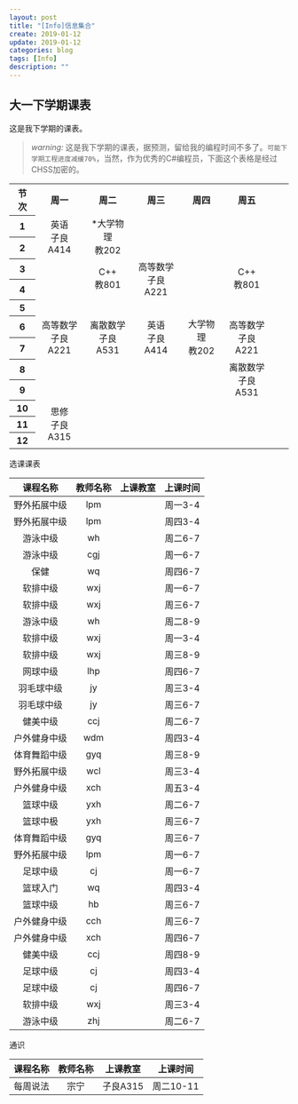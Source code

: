 ```yaml
---
layout: post
title: "[Info]信息集合"
create: 2019-01-12
update: 2019-01-12
categories: blog
tags: [Info]
description: ""
---
```


## 大一下学期课表

这是我下学期的课表。

> *warning:* 这是我下学期的课表，据预测，留给我的编程时间不多了。`可能下学期工程进度减缓70%`，当然，作为优秀的C#编程员，下面这个表格是经过CHSS加密的。

<table>
    <tr>
        <th>节次</th>
        <th>周一</th>
        <th>周二</th>
        <th>周三</th>
        <th>周四</th>
        <th>周五</th>
    </tr>
    <!--第一节课-->
    <tr>
        <th>1</th>
        <td align="center" valign="center" rowspan="2">英语<br/>子良A414</td>
        <td align="center" valign="center" rowspan="2">*大学物理<br/>教202</td>
        <td align="center" valign="center" rowspan="2"></td>
        <td align="center" valign="center" rowspan="2"></td>
        <td align="center" valign="center" rowspan="2"></td>
    </tr>
    <tr>
        <th>2</th>
    </tr>
    <tr>
        <th>3</th>
        <td align="center" valign="center" rowspan="2"></td>
        <td align="center" rowspan="2">C++<br>教801</td>
        <td align="center" rowspan="2">高等数学<br/>子良A221</td>
        <td align="center" valign="center" rowspan="2"></td>
        <td align="center" rowspan="2">C++<br>教801</td>
    </tr>
    <tr>
        <th>4</th>
    </tr>
    <tr>
        <th>5</th>
        <td align="center" valign="center"></td>
        <td align="center" valign="center"></td>
        <td align="center" valign="center"></td>
        <td align="center" valign="center"></td>
        <td align="center" valign="center"></td>
        <td align="center" valign="center"></td>
        <td align="center" valign="center"></td>
    </tr>
    <tr>
        <th>6</th>
        <td align="center" rowspan="2">高等数学<br/>子良A221</td>
        <td align="center" rowspan="2">离散数学<br/>子良A531</td>
        <td align="center" rowspan="2">英语<br/>子良A414</td>
        <td align="center" rowspan="2">大学物理<br/>教202</td>
        <td align="center" rowspan="2">高等数学<br/>子良A221</td>
    </tr>
    <tr>
        <th>7</th>
    </tr>
    <tr>
        <th>8</th>
        <td align="center" valign="center" rowspan="2"></td>
        <td align="center" valign="center" rowspan="2"></td>
        <td align="center" valign="center" rowspan="2"></td>
        <td align="center" valign="center" rowspan="2"></td>
        <td align="center" rowspan="2">离散数学<br/>子良A531</td>
    </tr>
    <tr>
        <th>9</th>
    </tr>
    <tr>
        <th>10</th>
        <td align="center" rowspan="3">思修<br/>子良A315</td>
        <td align="center" valign="center" rowspan="2"></td>
        <td align="center" valign="center" rowspan="2"></td>
        <td align="center" valign="center" rowspan="2"></td>
        <td align="center" valign="center" rowspan="2"></td>
    </tr>
    <tr>
        <th>11</th>
    </tr>
    <tr>
        <th>12</th>
        <td rowspan="0"></td>
        <td align="center" valign="center"></td>
        <td align="center" valign="center"></td>
        <td align="center" valign="center"></td>
        <td align="center" valign="center"></td>
    </tr>
</table>

选课课表

| 课程名称 | 教师名称 | 上课教室 | 上课时间 |
| :---: | :---: | :---: | :---: |
| 野外拓展中级 | lpm | | 周一3-4 |
| 野外拓展中级 | lpm | | 周四3-4 |
| 游泳中级 | wh | | 周二6-7 |
| 游泳中级 | cgj | | 周一6-7 |
| 保健 | wq | | 周四6-7 |
| 软排中级 | wxj | | 周一6-7 |
| 软排中级 | wxj | | 周三6-7 |
| 游泳中级 | wh | | 周二8-9 |
| 软排中级 | wxj | | 周一3-4 |
| 软排中级 | wxj | | 周三8-9 |
| 网球中级 | lhp | | 周四6-7 |
| 羽毛球中级 | jy | | 周三3-4 |
| 羽毛球中级 | jy | | 周三6-7 |
| 健美中级 | ccj | | 周二6-7 |
| 户外健身中级 | wdm | | 周四3-4 |
| 体育舞蹈中级 | gyq | | 周三8-9 |
| 野外拓展中级 | wcl | | 周三3-4 |
| 户外健身中级 | xch | | 周五3-4 |
| 篮球中级 | yxh | | 周二6-7 |
| 篮球中极 | yxh | | 周三6-7 |
| 体育舞蹈中级 | gyq | | 周三6-7 |
| 野外拓展中级 | lpm | | 周一6-7 |
| 足球中级 | cj | | 周一6-7 |
| 篮球入门 | wq | | 周四3-4 |
| 篮球中级 | hb | | 周三6-7 |
| 户外健身中级 | cch | | 周三6-7 |
| 户外健身中级 | xch | | 周四6-7 |
| 健美中级 | ccj | | 周四8-9 |
| 足球中级 | cj | | 周四3-4 |
| 足球中级 | cj | | 周四6-7 |
| 软排中级 | wxj | | 周三3-4 |
| 游泳中级 | zhj | | 周二6-7 |

通识 

| 课程名称 | 教师名称 | 上课教室 | 上课时间 |
| :---: | :---: | :---: | :---: |
| 每周说法 | 宗宁 | 子良A315 | 周二10-11 |

